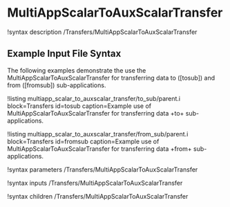 # MultiAppScalarToAuxScalarTransfer

!syntax description /Transfers/MultiAppScalarToAuxScalarTransfer

## Example Input File Syntax

The following examples demonstrate the use the MultiAppScalarToAuxScalarTransfer for transferring data
to ([tosub]) and from ([fromsub]) sub-applications.

!listing multiapp_scalar_to_auxscalar_transfer/to_sub/parent.i block=Transfers id=tosub caption=Example use of MultiAppScalarToAuxScalarTransfer for transferring data +to+ sub-applications.

!listing multiapp_scalar_to_auxscalar_transfer/from_sub/parent.i block=Transfers id=fromsub caption=Example use of MultiAppScalarToAuxScalarTransfer for transferring data +from+ sub-applications.

!syntax parameters /Transfers/MultiAppScalarToAuxScalarTransfer

!syntax inputs /Transfers/MultiAppScalarToAuxScalarTransfer

!syntax children /Transfers/MultiAppScalarToAuxScalarTransfer
